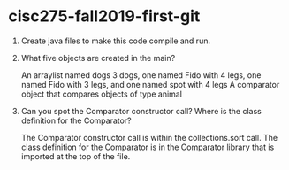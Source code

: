 # cisc275-fall2019-first-git
1. Create java files to make this code compile and run.

2. What five objects are created in the main?

    An arraylist named dogs
    3 dogs, one named Fido with 4 legs, one named Fido with 3 legs, and one named spot with 4 legs
    A comparator object that compares objects of type animal

3. Can you spot the Comparator constructor call? Where is the class definition for the Comparator?

    The Comparator constructor call is within the collections.sort call. The class definition for the Comparator 
    is in the Comparator library that is imported at the top of the file.
